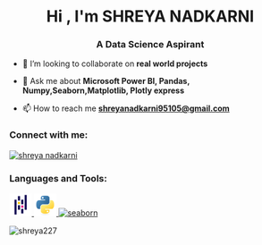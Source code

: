 <h1 align="center">Hi , I'm SHREYA NADKARNI</h1>
<h3 align="center">A Data Science Aspirant </h3>

- 👯 I’m looking to collaborate on **real world projects**

- 💬 Ask me about **Microsoft Power BI, Pandas, Numpy,Seaborn,Matplotlib, Plotly express**

- 📫 How to reach me **shreyanadkarni95105@gmail.com**

<h3 align="left">Connect with me:</h3>
<p align="left">
<a href="https://kaggle.com/shreya nadkarni" target="blank"><img align="center" src="https://raw.githubusercontent.com/rahuldkjain/github-profile-readme-generator/master/src/images/icons/Social/kaggle.svg" alt="shreya nadkarni" height="30" width="40" /></a>
</p>

<h3 align="left">Languages and Tools:</h3>
<p align="left"> <a href="https://pandas.pydata.org/" target="_blank" rel="noreferrer"> <img src="https://raw.githubusercontent.com/devicons/devicon/2ae2a900d2f041da66e950e4d48052658d850630/icons/pandas/pandas-original.svg" alt="pandas" width="40" height="40"/> </a> <a href="https://www.python.org" target="_blank" rel="noreferrer"> <img src="https://raw.githubusercontent.com/devicons/devicon/master/icons/python/python-original.svg" alt="python" width="40" height="40"/> </a> <a href="https://seaborn.pydata.org/" target="_blank" rel="noreferrer"> <img src="https://seaborn.pydata.org/_images/logo-mark-lightbg.svg" alt="seaborn" width="40" height="40"/> </a> </p>

<p><img align="center" src="https://github-readme-stats.vercel.app/api/top-langs?username=shreya227&show_icons=true&locale=en&layout=compact" alt="shreya227" /></p>
